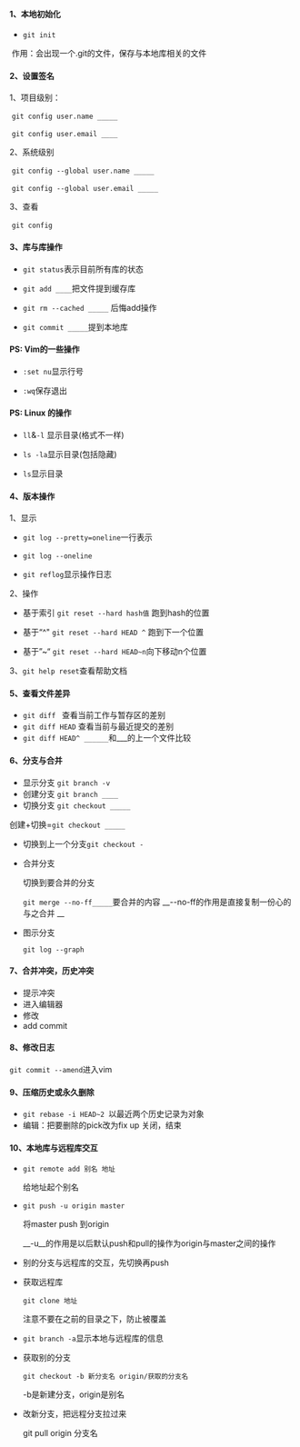 #### 1、本地初始化

- `git init `

​	作用：会出现一个.git的文件，保存与本地库相关的文件

#### 2、设置签名

1、项目级别：

​	`git config user.name _____`

​	`git config user.email ____`

2、系统级别

​	`git config --global user.name _____`

​	`git config --global user.email _____`

3、查看

​	`git config`

#### 3、库与库操作

- `git status`表示目前所有库的状态

- `git add ____`把文件提到缓存库

- `git rm --cached _____` 后悔add操作

- `git commit _____`提到本地库

#### PS: Vim的一些操作

- `:set nu`显示行号

- `:wq`保存退出

#### PS: Linux 的操作

- `ll`&`-l` 显示目录(格式不一样)

- `ls -la`显示目录(包括隐藏)

- `ls`显示目录

#### 4、版本操作

1、显示

- `git log --pretty=oneline`一行表示

- `git log --oneline`

- `git reflog`显示操作日志

2、操作

- 基于索引 	`git reset --hard hash值`	跑到hash的位置

- 基于“^"	`git reset --hard HEAD ^` 跑到下一个位置

- 基于”~“	`git reset --hard HEAD~n`向下移动n个位置

3、`git help reset`查看帮助文档

#### 5、查看文件差异

- `git diff ` 查看当前工作与暂存区的差别
- `git diff HEAD` 查看当前与最近提交的差别
- `git diff HEAD^ ______`和___的上一个文件比较

#### 6、分支与合并

- 显示分支 `git branch -v`
- 创建分支 `git branch ____`
- 切换分支 `git checkout _____`

创建+切换=`git checkout _____`

- 切换到上一个分支`git checkout -`

- 合并分支

  切换到要合并的分支

  `git merge --no-ff_____`要合并的内容   __--no-ff的作用是直接复制一份心的与之合并 __ 

- 图示分支

  `git log --graph`

#### 7、合并冲突，历史冲突

- 提示冲突
- 进入编辑器
- 修改
- add commit

#### 8、修改日志

`git commit --amend`进入vim

#### 9、压缩历史或永久删除

- `git rebase -i HEAD~2 `以最近两个历史记录为对象
- 编辑：把要删除的pick改为fix up 关闭，结束

#### 10、本地库与远程库交互

- `git remote add 别名 地址`

  给地址起个别名

- `git push -u origin master `

  将master push 到origin

  __-u__的作用是以后默认push和pull的操作为origin与master之间的操作

- 别的分支与远程库的交互，先切换再push

- 获取远程库

  `git clone 地址`

  注意不要在之前的目录之下，防止被覆盖

- `git branch -a`显示本地与远程库的信息

- 获取别的分支

  `git checkout -b 新分支名 origin/获取的分支名`

  -b是新建分支，origin是别名

- 改新分支，把远程分支拉过来

  git pull origin 分支名